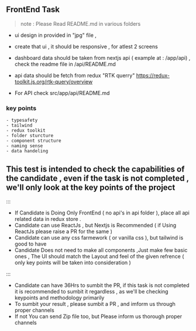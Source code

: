 ## FrontEnd Task

> note : Please Read README.md in various folders

- ui design in provided in "jpg" file ,
- create that ui , it should be responsive , for atlest 2 screens

- dashboard data should be taken from nextjs api ( example at : /app/api) , check the readme file in /api/README.md

- api data should be fetch from redux "RTK querry"
  https://redux-toolkit.js.org/rtk-query/overview

- For API check src/app/api/README.md

### key points

    - typesafety
    - tailwind
    - redux toolkit
    - folder sturcture
    - component structure
    - naming sense
    - data handeling

## This test is intended to check the capabilities of the candidate , even if the task is not completed , we'll only look at the key points of the project

:::

- If Candidate is Doing Only FrontEnd ( no api's in api folder ), place all api related data in redux store .
- Candidate can use ReactJs , but Nextjs is Recommended ( if Using ReactJs please raise a PR for the same )
- Candidate can use any css farmework ( or vanilla css ), but tailwind is good to have
- Candidate Does not need to make all components ,Just make few basic ones , The UI should match the Layout and feel of the given refrence ( only key points will be taken into consideration )

:::

- Candidate can have 36Hrs to sumbit the PR, if this task is not completed it is recommended to sumbit it regardless , as we'll be checking keypoints and methodology primarily
- To sumbit your result , please sumbit a PR , and imform us through proper channels
- If not You can send Zip file too, but Please inform us thorough proper channels
